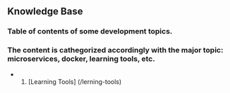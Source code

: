 ## Knowledge Base

### Table of contents of some development topics. 

### The content is cathegorized accordingly with the major topic: microservices, docker, learning tools, etc. 

* 1) [Learning Tools] (/lerning-tools)

